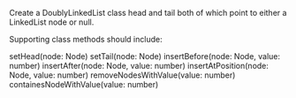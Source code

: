 Create a DoublyLinkedList class head and tail both of which point to either a LinkedList node or null.

Supporting class methods should include:

setHead(node: Node)
setTail(node: Node)
insertBefore(node: Node, value: number)
insertAfter(node: Node, value: number)
insertAtPosition(node: Node, value: number)
removeNodesWithValue(value: number)
containesNodeWithValue(value: number)

